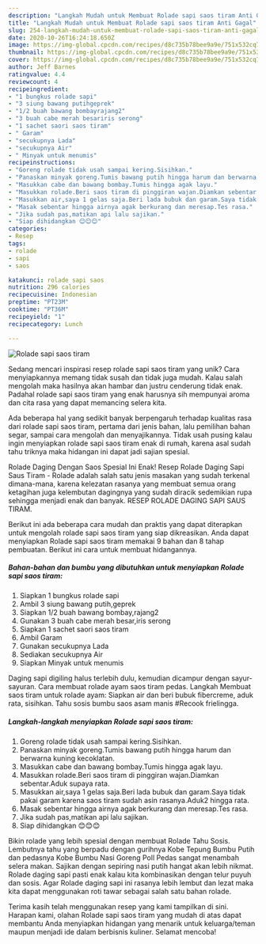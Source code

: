 ```yaml
---
description: "Langkah Mudah untuk Membuat Rolade sapi saos tiram Anti Gagal"
title: "Langkah Mudah untuk Membuat Rolade sapi saos tiram Anti Gagal"
slug: 254-langkah-mudah-untuk-membuat-rolade-sapi-saos-tiram-anti-gagal
date: 2020-10-26T16:24:18.650Z
image: https://img-global.cpcdn.com/recipes/d8c735b78bee9a9e/751x532cq70/rolade-sapi-saos-tiram-foto-resep-utama.jpg
thumbnail: https://img-global.cpcdn.com/recipes/d8c735b78bee9a9e/751x532cq70/rolade-sapi-saos-tiram-foto-resep-utama.jpg
cover: https://img-global.cpcdn.com/recipes/d8c735b78bee9a9e/751x532cq70/rolade-sapi-saos-tiram-foto-resep-utama.jpg
author: Jeff Barnes
ratingvalue: 4.4
reviewcount: 4
recipeingredient:
- "1 bungkus rolade sapi"
- "3 siung bawang putihgeprek"
- "1/2 buah bawang bombayrajang2"
- "3 buah cabe merah besariris serong"
- "1 sachet saori saos tiram"
- " Garam"
- "secukupnya Lada"
- "secukupnya Air"
- " Minyak untuk menumis"
recipeinstructions:
- "Goreng rolade tidak usah sampai kering.Sisihkan."
- "Panaskan minyak goreng.Tumis bawang putih hingga harum dan berwarna kuning kecoklatan."
- "Masukkan cabe dan bawang bombay.Tumis hingga agak layu."
- "Masukkan rolade.Beri saos tiram di pinggiran wajan.Diamkan sebentar.Aduk supaya rata."
- "Masukkan air,saya 1 gelas saja.Beri lada bubuk dan garam.Saya tidak pakai garam karena saos tiram sudah asin rasanya.Aduk2 hingga rata."
- "Masak sebentar hingga airnya agak berkurang dan meresap.Tes rasa."
- "Jika sudah pas,matikan api lalu sajikan."
- "Siap dihidangkan 😊😊😊"
categories:
- Resep
tags:
- rolade
- sapi
- saos

katakunci: rolade sapi saos 
nutrition: 296 calories
recipecuisine: Indonesian
preptime: "PT23M"
cooktime: "PT36M"
recipeyield: "1"
recipecategory: Lunch

---
```



![Rolade sapi saos tiram](https://img-global.cpcdn.com/recipes/d8c735b78bee9a9e/751x532cq70/rolade-sapi-saos-tiram-foto-resep-utama.jpg)

Sedang mencari inspirasi resep rolade sapi saos tiram yang unik? Cara menyiapkannya memang tidak susah dan tidak juga mudah. Kalau salah mengolah maka hasilnya akan hambar dan justru cenderung tidak enak. Padahal rolade sapi saos tiram yang enak harusnya sih mempunyai aroma dan cita rasa yang dapat memancing selera kita.

Ada beberapa hal yang sedikit banyak berpengaruh terhadap kualitas rasa dari rolade sapi saos tiram, pertama dari jenis bahan, lalu pemilihan bahan segar, sampai cara mengolah dan menyajikannya. Tidak usah pusing kalau ingin menyiapkan rolade sapi saos tiram enak di rumah, karena asal sudah tahu triknya maka hidangan ini dapat jadi sajian spesial.

Rolade Daging Dengan Saos Spesial Ini Enak! Resep Rolade Daging Sapi Saus Tiram - Rolade adalah salah satu jenis masakan yang sudah terkenal dimana-mana, karena kelezatan rasanya yang membuat semua orang ketagihan juga kelembutan dagingnya yang sudah diracik sedemikian rupa sehingga menjadi enak dan banyak. RESEP ROLADE DAGING SAPI SAUS TIRAM.


Berikut ini ada beberapa cara mudah dan praktis yang dapat diterapkan untuk mengolah rolade sapi saos tiram yang siap dikreasikan. Anda dapat menyiapkan Rolade sapi saos tiram memakai 9 bahan dan 8 tahap pembuatan. Berikut ini cara untuk membuat hidangannya.

<!--inarticleads1-->

##### Bahan-bahan dan bumbu yang dibutuhkan untuk menyiapkan Rolade sapi saos tiram:

1. Siapkan 1 bungkus rolade sapi
1. Ambil 3 siung bawang putih,geprek
1. Siapkan 1/2 buah bawang bombay,rajang2
1. Gunakan 3 buah cabe merah besar,iris serong
1. Siapkan 1 sachet saori saos tiram
1. Ambil  Garam
1. Gunakan secukupnya Lada
1. Sediakan secukupnya Air
1. Siapkan  Minyak untuk menumis


Daging sapi digiling halus terlebih dulu, kemudian dicampur dengan sayur-sayuran. Cara membuat rolade ayam saos tiram pedas. Langkah Membuat saos tiram untuk rolade ayam: Siapkan air dan beri bubuk fibercreme, aduk rata, sisihkan. Tahu sosis bumbu saos asam manis #Recook frielingga. 

<!--inarticleads2-->

##### Langkah-langkah menyiapkan Rolade sapi saos tiram:

1. Goreng rolade tidak usah sampai kering.Sisihkan.
1. Panaskan minyak goreng.Tumis bawang putih hingga harum dan berwarna kuning kecoklatan.
1. Masukkan cabe dan bawang bombay.Tumis hingga agak layu.
1. Masukkan rolade.Beri saos tiram di pinggiran wajan.Diamkan sebentar.Aduk supaya rata.
1. Masukkan air,saya 1 gelas saja.Beri lada bubuk dan garam.Saya tidak pakai garam karena saos tiram sudah asin rasanya.Aduk2 hingga rata.
1. Masak sebentar hingga airnya agak berkurang dan meresap.Tes rasa.
1. Jika sudah pas,matikan api lalu sajikan.
1. Siap dihidangkan 😊😊😊


Bikin rolade yang lebih spesial dengan membuat Rolade Tahu Sosis. Lembutnya tahu yang berpadu dengan gurihnya Kobe Tepung Bumbu Putih dan pedasnya Kobe Bumbu Nasi Goreng Poll Pedas sangat menambah selera makan. Sajikan dengan sepiring nasi putih hangat akan lebih nikmat. Rolade daging sapi pasti enak kalau kita kombinasikan dengan telur puyuh dan sosis. Agar Rolade daging sapi ini rasanya lebih lembut dan lezat maka kita dapat menggunakan roti tawar sebagai salah satu bahan rolade. 

Terima kasih telah menggunakan resep yang kami tampilkan di sini. Harapan kami, olahan Rolade sapi saos tiram yang mudah di atas dapat membantu Anda menyiapkan hidangan yang menarik untuk keluarga/teman maupun menjadi ide dalam berbisnis kuliner. Selamat mencoba!
